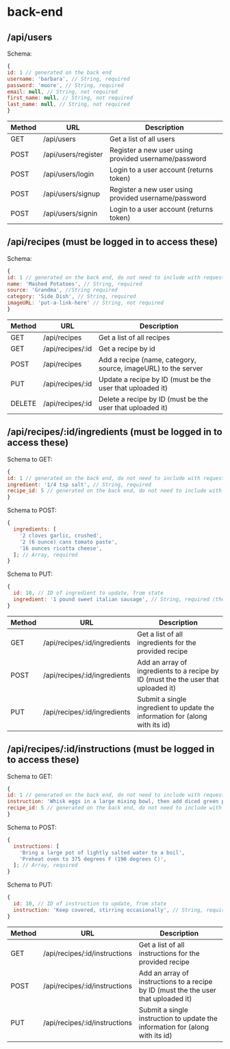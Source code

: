 # back-end

## /api/users

Schema:

```js
{
id: 1 // generated on the back end
username: 'barbara', // String, required
password: 'moore', // String, required
email: null, // String, not required
first_name: null, // String, not required
last_name: null, // String, not required
}
```

| Method | URL                 | Description                                          |
| ------ | ------------------- | ---------------------------------------------------- |
| GET    | /api/users          | Get a list of all users                              |
| POST   | /api/users/register | Register a new user using provided username/password |
| POST   | /api/users/login    | Login to a user account (returns token)              |
| POST   | /api/users/signup   | Register a new user using provided username/password |
| POST   | /api/users/signin   | Login to a user account (returns token)              |

## /api/recipes (must be logged in to access these)

Schema:

```js
{
id: 1 // generated on the back end, do not need to include with request
name: 'Mashed Potatoes', // String, required
source: 'Grandma', //String required
category: 'Side Dish', // String, required
imageURL: 'put-a-link-here' // String, not required
}
```

| Method | URL              | Description                                                   |
| ------ | ---------------- | ------------------------------------------------------------- |
| GET    | /api/recipes     | Get a list of all recipes                                     |
| GET    | /api/recipes/:id | Get a recipe by id                                            |
| POST   | /api/recipes     | Add a recipe (name, category, source, imageURL) to the server |
| PUT    | /api/recipes/:id | Update a recipe by ID (must be the user that uploaded it)     |
| DELETE | /api/recipes/:id | Delete a recipe by ID (must be the user that uploaded it)     |

## /api/recipes/:id/ingredients (must be logged in to access these)

Schema to GET:

```js
{
id: 1 // generated on the back end, do not need to include with request
ingredient: '1/4 tsp salt', // String, required
recipe_id: 5 // generated on the back end, do not need to include with request
}
```

Schema to POST:

```js
{
  ingredients: [
    '2 cloves garlic, crushed',
    '2 (6 ounce) cans tomato paste',
    '16 ounces ricotta cheese',
  ]; // Array, required
}
```

Schema to PUT:

```js
{
  id: 10, // ID of ingredient to update, from state
  ingredient: '1 pound sweet italian sausage', // String, required (the updated info)
}
```

| Method | URL                          | Description                                                                        |
| ------ | ---------------------------- | ---------------------------------------------------------------------------------- |
| GET    | /api/recipes/:id/ingredients | Get a list of all ingredients for the provided recipe                              |
| POST   | /api/recipes/:id/ingredients | Add an array of ingredients to a recipe by ID (must the the user that uploaded it) |
| PUT    | /api/recipes/:id/ingredients | Submit a single ingredient to update the information for (along with its id)       |

## /api/recipes/:id/instructions (must be logged in to access these)

Schema to GET:

```js
{
id: 1 // generated on the back end, do not need to include with request
instruction: 'Whisk eggs in a large mixing bowl, then add diced green peppers.', // String, required
recipe_id: 5 // generated on the back end, do not need to include with request
}
```

Schema to POST:

```js
{
  instructions: [
    'Bring a large pot of lightly salted water to a boil',
    'Preheat oven to 375 degrees F (190 degrees C)',
  ]; // Array, required
}
```

Schema to PUT:

```js
{
  id: 10, // ID of instruction to update, from state
  instruction: 'Keep covered, stirring occasionally', // String, required (the updated info)
}
```

| Method | URL                           | Description                                                                         |
| ------ | ----------------------------- | ----------------------------------------------------------------------------------- |
| GET    | /api/recipes/:id/instructions | Get a list of all instructions for the provided recipe                              |
| POST   | /api/recipes/:id/instructions | Add an array of instructions to a recipe by ID (must the the user that uploaded it) |
| PUT    | /api/recipes/:id/instructions | Submit a single instruction to update the information for (along with its id)       |
